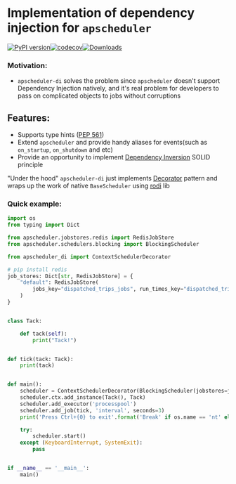 # Implementation of dependency injection for `apscheduler`
[![PyPI version](https://img.shields.io/pypi/v/apscheduler-di.svg)](https://pypi.org/project/apscheduler-di/)[![codecov](https://codecov.io/gh/GLEF1X/apscheduler-di/branch/master/graph/badge.svg?token=X71JFESNL5)](https://codecov.io/gh/GLEF1X/apscheduler-di)[![Downloads](https://pepy.tech/badge/apscheduler-di/week)](https://pepy.tech/project/apscheduler-di)

### Motivation:

* `apscheduler-di` solves the problem since `apscheduler` doesn't support Dependency Injection
  natively, and it's real problem for developers to pass on complicated objects to jobs without
  corruptions

## Features:

* Supports type hints ([PEP 561](https://www.python.org/dev/peps/pep-0561/))
* Extend `apscheduler` and provide handy aliases for events(such as `on_startup`, `on_shutdown` and
  etc)
* Provide an opportunity to implement [Dependency Inversion](https://en.wikipedia.org/wiki/Dependency_inversion_principle) SOLID principle

"Under the hood" `apscheduler-di` just
implements [Decorator](https://en.wikipedia.org/wiki/Decorator_pattern) pattern and wraps up the
work of native `BaseScheduler` using [rodi](https://github.com/Neoteroi/rodi) lib

### Quick example:

```python
import os
from typing import Dict

from apscheduler.jobstores.redis import RedisJobStore
from apscheduler.schedulers.blocking import BlockingScheduler

from apscheduler_di import ContextSchedulerDecorator

# pip install redis
job_stores: Dict[str, RedisJobStore] = {
    "default": RedisJobStore(
        jobs_key="dispatched_trips_jobs", run_times_key="dispatched_trips_running"
    )
}


class Tack:

    def tack(self):
        print("Tack!")


def tick(tack: Tack):
    print(tack)


def main():
    scheduler = ContextSchedulerDecorator(BlockingScheduler(jobstores=job_stores))
    scheduler.ctx.add_instance(Tack(), Tack)
    scheduler.add_executor('processpool')
    scheduler.add_job(tick, 'interval', seconds=3)
    print('Press Ctrl+{0} to exit'.format('Break' if os.name == 'nt' else 'C'))

    try:
        scheduler.start()
    except (KeyboardInterrupt, SystemExit):
        pass


if __name__ == '__main__':
    main()

```

